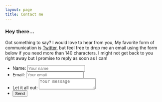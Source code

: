 ```yaml
---
layout: page
title: Contact me
---
```


### Hey there...

Got something to say? I would love to hear from you, My favorite form of communication is [Twitter](https://twitter.com/jameswillweb "my twitter profile"), but feel free to drop me an email using the form below if you need more than 140 characters. I might not get back to you right away but I promise to reply as soon as I can!

<form class="contact-form" method="post" action="https://briskforms.com/go/cf660ff07251f9d94ce47aadd73a82e6">
<ul class="form-fields">
<li><label for="name">Name:</label>
 <input name="name" ID="name" placeholder="Your name" type="text"></li>
 <li><label for="email">Email:</label>
 <input name="email" ID="email" placeholder="Your email" type="email"></li>
 <li><label for="message">Let it all out:</label>
  <textarea name="message" ID="message" placeholder="Your message"></textarea></li>
  <li><button class="submit-btn" type="submit">Send</button></li>
</ul>
  </form>



